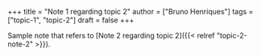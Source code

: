 +++
title = "Note 1 regarding topic 2"
author = ["Bruno Henriques"]
tags = ["topic-1", "topic-2"]
draft = false
+++

Sample note that refers to [Note 2 regarding topic 2]({{< relref "topic-2-note-2" >}}).

